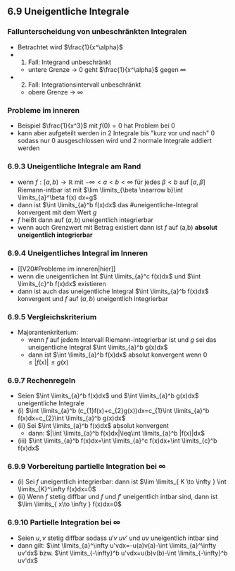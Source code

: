 ## 6.9 Uneigentliche Integrale
### Fallunterscheidung von unbeschränkten Integralen 
- Betrachtet wird $\frac{1}{x^\alpha}$ 
- 1. Fall: Integrand unbeschränkt
	- untere Grenze $\rightarrow$ 0 geht $\frac{1}{x^\alpha}$ gegen $\infty$
- 2. Fall: Integrationsintervall unbeschränkt
	- obere Grenze $\rightarrow$ $\infty$ 
### Probleme im inneren
- Beispiel $\frac{1}{x^3}$ mit $f(0)=0$ hat Problem bei 0
- kann aber aufgeteilt werden in 2 Integrale bis "kurz vor und nach" 0 sodass nur 0 ausgeschlossen wird und 2 normale Integrale addiert werden
### 6.9.3 Uneigentliche Integrale am Rand
- wenn $f:[a,b)\rightarrow \mathbb{R}$ mit $-\infty<a<b<\infty$ für jedes $\beta<b$ auf $[a,\beta]$ Riemann-intbar ist mit $\lim \limits_{\beta \nearrow b}\int \limits_{a}^\beta f(x) dx=g$ 
- dann ist $\int \limits_{a}^b f(x)dx$ das #uneigentliche-Integral konvergent mit dem Wert $g$ 
- $f$ heißt dann auf $(a,b)$ uneigentlich integrierbar
- wenn auch Grenzwert mit Betrag existiert dann ist $f$ auf (a,b) **absolut uneigentlich integrierbar** 
### 6.9.4 Uneigentliches Integral im Inneren
- [[V20#Probleme im inneren|hier]] 
- wenn die uneigentlichen Int $\int \limits_{a}^c f(x)dx$ und $\int \limits_{c}^b f(x)dx$ existieren
- dann ist auch das uneigentliche Integral $\int \limits_{a}^b f(x)dx$ konvergent und $f$ auf $(a,b)$ uneigentlich integrierbar 
### 6.9.5 Vergleichskriterium 
- Majorantenkriterium:
	- wenn $f$ auf jedem Intervall Riemann-integrierbar ist und $g$ sei das uneigentliche Integral $\int \limits_{a}^b g(x)dx$ 
	- dann ist $\int \limits_{a}^b f(x)dx$ absolut konvergent wenn $0\leq|f(x)|\leq g(x)$ 
### 6.9.7 Rechenregeln
- Seien $\int \limits_{a}^b f(x)dx$ und $\int \limits_{a}^b g(x)dx$ uneigentliche Integrale
- (i) $\int \limits_{a}^b (c_{1}f(x)+c_{2}g(x))dx=c_{1}\int \limits_{a}^b f(x)dx+c_{2}\int \limits_{a}^b g(x)dx$
- (ii) Sei $\int \limits_{a}^b f(x)dx$ absolut konvergent
	- dann: $|\int \limits_{a}^b f(x)dx|\leq\int \limits_{a}^b |f(x)|dx$
- (iii) $\int \limits_{a}^b f(x)dx=\int \limits_{a}^c f(x)dx+\int \limits_{c}^b f(x)dx$
### 6.9.9 Vorbereitung partielle Integration bei $\infty$ 
- (i) Sei $f$ uneigentlich integrierbar: dann ist $\lim \limits_{ K \to \infty } \int \limits_{K}^\infty f(x)dx=0$  
- (ii) Wenn $f$ stetig diffbar und $f$ und $f'$ uneigentlich intbar sind, dann ist $\lim \limits_{ x\to \infty }  f(x)dx=0$
### 6.9.10 Partielle Integration bei $\infty$ 
- Seien $u,v$ stetig diffbar sodass $u'v$ $uv'$ und $uv$ uneigentlich intbar sind
- dann gilt: $\int \limits_{a}^\infty u'vdx=-u(a)v(a)-\int \limits_{a}^\infty uv'dx$ bzw. $\int \limits_{-\infty}^b u'vdx=u(b)v(b)-\int \limits_{-\infty}^b uv'dx$ 